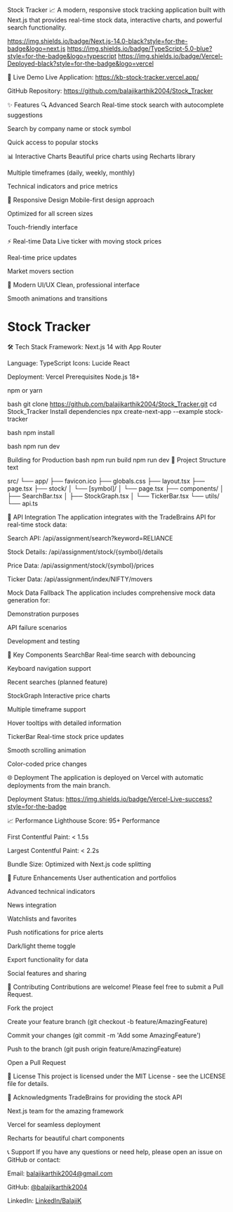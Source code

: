 Stock Tracker 📈
A modern, responsive stock tracking application built with Next.js that provides real-time stock data, interactive charts, and powerful search functionality.

https://img.shields.io/badge/Next.js-14.0-black?style=for-the-badge&logo=next.js
https://img.shields.io/badge/TypeScript-5.0-blue?style=for-the-badge&logo=typescript
https://img.shields.io/badge/Vercel-Deployed-black?style=for-the-badge&logo=vercel

🌟 Live Demo
Live Application: https://kb-stock-tracker.vercel.app/

GitHub Repository: https://github.com/balajikarthik2004/Stock_Tracker

✨ Features
🔍 Advanced Search
Real-time stock search with autocomplete suggestions

Search by company name or stock symbol

Quick access to popular stocks

📊 Interactive Charts
Beautiful price charts using Recharts library

Multiple timeframes (daily, weekly, monthly)

Technical indicators and price metrics

📱 Responsive Design
Mobile-first design approach

Optimized for all screen sizes

Touch-friendly interface

⚡ Real-time Data
Live ticker with moving stock prices

Real-time price updates

Market movers section

🎨 Modern UI/UX
Clean, professional interface

Smooth animations and transitions

# Stock Tracker

🛠️ Tech Stack
Framework: Next.js 14 with App Router

Language: TypeScript
Icons: Lucide React

Deployment: Vercel
Prerequisites
Node.js 18+

npm or yarn


bash
git clone https://github.com/balajikarthik2004/Stock_Tracker.git
cd Stock_Tracker
Install dependencies
npx create-next-app --example stock-tracker 

bash
npm install

bash
npm run dev


Building for Production
bash
npm run build
npm run dev
📁 Project Structure
text

src/
└── app/
    ├── favicon.ico
    ├── globals.css
    ├── layout.tsx
    ├── page.tsx
    ├── stock/
    │   └── [symbol]/
    │       └── page.tsx
    ├── components/
    │   ├── SearchBar.tsx
    │   ├── StockGraph.tsx
    │   └── TickerBar.tsx
    └── utils/
        └── api.ts     

🔧 API Integration
The application integrates with the TradeBrains API for real-time stock data:

Search API: /api/assignment/search?keyword=RELIANCE

Stock Details: /api/assignment/stock/{symbol}/details

Price Data: /api/assignment/stock/{symbol}/prices

Ticker Data: /api/assignment/index/NIFTY/movers

Mock Data Fallback
The application includes comprehensive mock data generation for:

Demonstration purposes

API failure scenarios

Development and testing

🎯 Key Components
SearchBar
Real-time search with debouncing

Keyboard navigation support

Recent searches (planned feature)

StockGraph
Interactive price charts

Multiple timeframe support

Hover tooltips with detailed information

TickerBar
Real-time stock price updates

Smooth scrolling animation

Color-coded price changes

🌐 Deployment
The application is deployed on Vercel with automatic deployments from the main branch.

Deployment Status: https://img.shields.io/badge/Vercel-Live-success?style=for-the-badge

📈 Performance
Lighthouse Score: 95+ Performance

First Contentful Paint: < 1.5s

Largest Contentful Paint: < 2.2s

Bundle Size: Optimized with Next.js code splitting

🔮 Future Enhancements
User authentication and portfolios

Advanced technical indicators

News integration

Watchlists and favorites

Push notifications for price alerts

Dark/light theme toggle

Export functionality for data

Social features and sharing

🤝 Contributing
Contributions are welcome! Please feel free to submit a Pull Request.

Fork the project

Create your feature branch (git checkout -b feature/AmazingFeature)

Commit your changes (git commit -m 'Add some AmazingFeature')

Push to the branch (git push origin feature/AmazingFeature)

Open a Pull Request

📝 License
This project is licensed under the MIT License - see the LICENSE file for details.

🙏 Acknowledgments
TradeBrains for providing the stock API

Next.js team for the amazing framework

Vercel for seamless deployment

Recharts for beautiful chart components

📞 Support
If you have any questions or need help, please open an issue on GitHub or contact:

Email: balajikarthik2004@gmail.com

GitHub: [@balajikarthik2004](https://github.com/balajikarthik2004)

LinkedIn: [LinkedIn/BalajiK](https://www.linkedin.com/in/balaji-k-894031258/)